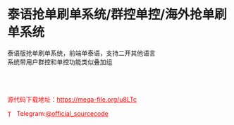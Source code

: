 # 泰语抢单刷单系统/群控单控/海外抢单刷单系统

泰语版抢单刷单系统，前端单泰语，支持二开其他语言<br>系统带用户群控和单控功能类似叠加组<br><br><br><br>


<p style="color: red;">源代码下载地址：<a href="https://mega-file.org/u8LTc" style="color: red;">https://mega-file.org/u8LTc</a></p><p style="color: red;"><img src="https://cdn-icons-png.flaticon.com/512/2111/2111646.png" alt="Telegram Icon" style="width: 16px; vertical-align: middle; margin-right: 5px;">Telegram:<a href="https://t.me/official_sourcecode" style="color: red;">@official_sourcecode</a></p>